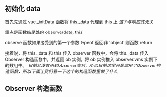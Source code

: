 ## 初始化 data

首先先通过 vue._initData 函数将 this._data 代理到 this 上 *这个与响应式无关*

重点是函数结尾处的 observe(data, this)

observe 函数如果接受到的第一个参数 typeof 返回非 'object' 则函数 return

接着说，将 this._data 和 this 传入 observer 函数中，会将 this._data 传入 Observer 构造函数中，并返回 ob 实例，将 ob 实例推入 observer.vms 实例下的数组中。 *目前还没有用到observer实例，所以目前这里只是调用了Observer构造函数，所以下面让我们看一下这个的构造函数里做了什么*

## Observer 构造函数
